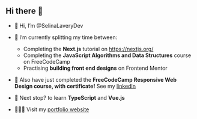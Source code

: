 ## Hi there 👋
- 👋 Hi, I’m @SelinaLaveryDev
- 🌱 I’m currently splitting my time between:
  -  Completing the **Next.js** tutorial on https://nextjs.org/
  -  Completing the **JavaScript Algorithms and Data Structures** course on FreeCodeCamp
  -  Practising **building front end designs** on Frontend Mentor
    
- 🏅 Also have just completed the **FreeCodeCamp Responsive Web Design course, with certificate!** See my [linkedIn](https://www.linkedin.com/in/selina-lavery/)
- 🧭 Next stop? to learn **TypeScript** and **Vue.js**
- 👩🏻‍💻 Visit my [portfolio website](https://selinalaverydev.github.io/selina-dev-portfolio/)
<!--
**SelinaLaveryDev/SelinaLaveryDev** is a ✨ _special_ ✨ repository because its `README.md` (this file) appears on your GitHub profile.

Here are some ideas to get you started:

- 🔭 I’m currently working on ...
- 🌱 I’m currently learning ...
- 👯 I’m looking to collaborate on ...
- 🤔 I’m looking for help with ...
- 💬 Ask me about ...
- 📫 How to reach me: ...
- 😄 Pronouns: ...
- ⚡ Fun fact: ...
-->
